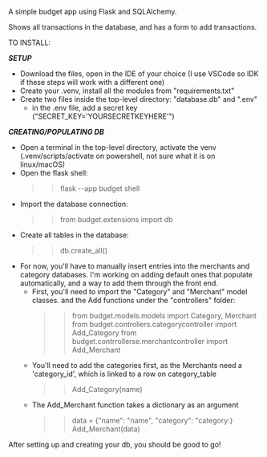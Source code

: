 A simple budget app using Flask and SQLAlchemy.

Shows all transactions in the database, and has a form to add transactions.


TO INSTALL:

***SETUP***
- Download the files, open in the IDE of your choice (I use VSCode so IDK if these steps will work with a different one)
- Create your .venv, install all the modules from "requirements.txt"
- Create two files inside the top-level directory: "database.db" and ".env"
    - in the .env file, add a secret key ("SECRET_KEY='YOURSECRETKEYHERE'")

***CREATING/POPULATING DB***
- Open a terminal in the top-level directory, activate the venv (.venv/scripts/activate on powershell, not sure what it is on linux/macOS)
- Open the flask shell:
    >> flask --app budget shell
- Import the database connection:
    >> from budget.extensions import db
- Create all tables in the database:
    >> db.create_all()
- For now, you'll have to manually insert entries into the merchants and category databases. I'm working on adding default ones that populate automatically, and a way to add them through the front end.
  - First, you'll need to import the "Category" and "Merchant" model classes. and the Add functions under the "controllers" folder:
    >> from budget.models.models import Category, Merchant
    >> from budget.controllers.categorycontroller import Add_Category
    >> from budget.contrrollerse.merchantcontroller import Add_Merchant
  - You'll need to add the categories first, as the Merchants need a 'category_id', which is linked to a row on category_table
    >> Add_Category(name)
  - The Add_Merchant function takes a dictionary as an argument
    >> data = {"name": "name", "category": "category:}
    >> Add_Merchant(data)


After setting up and creating your db, you should be good to go!
